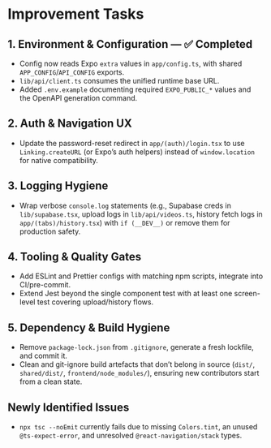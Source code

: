 # Improvement Tasks

  ## 1. Environment & Configuration — ✅ Completed
  - Config now reads Expo `extra` values in `app/config.ts`, with shared `APP_CONFIG`/`API_CONFIG` exports.
  - `lib/api/client.ts` consumes the unified runtime base URL.
  - Added `.env.example` documenting required `EXPO_PUBLIC_*` values and the OpenAPI generation command.

  ## 2. Auth & Navigation UX
  - Update the password-reset redirect in `app/(auth)/login.tsx` to use `Linking.createURL` (or Expo’s auth helpers) instead of
  `window.location` for native compatibility.

  ## 3. Logging Hygiene
  - Wrap verbose `console.log` statements (e.g., Supabase creds in `lib/supabase.tsx`, upload logs in `lib/api/videos.ts`, history fetch logs
  in `app/(tabs)/history.tsx`) with `if (__DEV__)` or remove them for production safety.

  ## 4. Tooling & Quality Gates
  - Add ESLint and Prettier configs with matching npm scripts, integrate into CI/pre-commit.
  - Extend Jest beyond the single component test with at least one screen-level test covering upload/history flows.

  ## 5. Dependency & Build Hygiene
  - Remove `package-lock.json` from `.gitignore`, generate a fresh lockfile, and commit it.
  - Clean and git-ignore build artefacts that don’t belong in source (`dist/`, `shared/dist/`, `frontend/node_modules/`), ensuring new
  contributors start from a clean state.

  ## Newly Identified Issues
  - `npx tsc --noEmit` currently fails due to missing `Colors.tint`, an unused `@ts-expect-error`, and unresolved `@react-navigation/stack` types.
